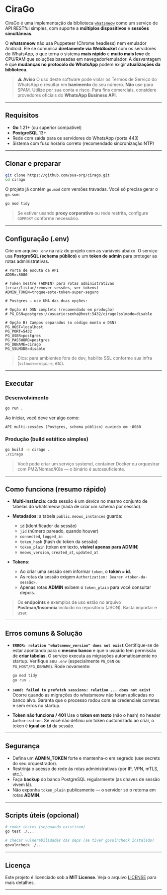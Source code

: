 
# CiraGo

CiraGo é uma implementação da biblioteca [`whatsmeow`](https://github.com/tulir/whatsmeow) como um serviço de API RESTful simples, com suporte a **múltiplos dispositivos** e **sessões simultâneas**.

O **whatsmeow** não usa Puppeteer (Chrome headless) nem emulador Android. Ele se comunica **diretamente via WebSocket** com os servidores do WhatsApp, o que torna o sistema **mais rápido** e **muito mais leve** de CPU/RAM que soluções baseadas em navegador/emulador.
A desvantagem é que **mudanças no protocolo do WhatsApp** podem exigir **atualizações da biblioteca**.

> ⚠️ **Aviso**
> O uso deste software pode violar os Termos de Serviço do WhatsApp e resultar em **banimento** do seu número. **Não** use para SPAM. Utilize por sua conta e risco. Para fins comerciais, considere provedores oficiais do **WhatsApp Business API**.

---

## Requisitos

* **Go** 1.21+ (ou superior compatível)
* **PostgreSQL** 13+
* Rede com saída para os servidores do WhatsApp (porta 443)
* Sistema com fuso horário correto (recomendado sincronização NTP)

---

## Clonar e preparar

```bash
git clone https://github.com/sua-org/cirago.git
cd cirago
```

O projeto já contém `go.mod` com versões travadas. Você só precisa gerar o `go.sum`:

```bash
go mod tidy
```

> Se estiver usando **proxy corporativo** ou rede restrita, configure `GOPROXY` conforme necessário.

---

## Configuração (.env)

Crie um arquivo `.env` na raiz do projeto com as variáveis abaixo.
O serviço usa **PostgreSQL (schema público)** e um **token de admin** para proteger as rotas administrativas.

```dotenv
# Porta de escuta da API
ADDR=:8080

# Token mestre (ADMIN) para rotas administrativas (criar/listar/remover sessões, ver tokens)
ADMIN_TOKEN=troque-este-token-super-seguro

# Postgres — use UMA das duas opções:

# Opção A) DSN completo (recomendado em produção)
# PG_DSN=postgres://usuario:senha@host:5432/cirago?sslmode=disable

# Opção B) Campos separados (o código monta o DSN)
PG_HOST=localhost
PG_PORT=5432
PG_USER=postgres
PG_PASSWORD=postgres
PG_DBNAME=cirago
PG_SSLMODE=disable
```

> Dica: para ambientes fora de dev, habilite SSL conforme sua infra (`sslmode=require`, etc).

---

## Executar

### Desenvolvimento

```bash
go run .
```

Ao iniciar, você deve ver algo como:

```
API multi-sessões (Postgres, schema público) ouvindo em :8080
```

### Produção (build estático simples)

```bash
go build -o cirago .
./cirago
```

> Você pode criar um serviço systemd, container Docker ou orquestrar com PM2/Nomad/K8s — o binário é autossuficiente.

---

## Como funciona (resumo rápido)

* **Multi-instância**: cada sessão é um *device* no mesmo conjunto de tabelas do whatsmeow (nada de criar um schema por sessão).
* **Metadados**: a tabela `public.meows_instances` guarda:

  * `id` (identificador da sessão)
  * `jid` (número pareado, quando houver)
  * `connected`, `logged_in`
  * `token_hash` (hash do token da sessão)
  * `token_plain` (token em texto, **visível apenas para ADMIN**)
  * `meows_version`, `created_at`, `updated_at`
* **Tokens**:

  * Ao criar uma sessão sem informar `token`, o **token = id**.
  * As rotas da sessão exigem `Authorization: Bearer <token-da-sessão>`.
  * Apenas rotas **ADMIN** exibem o `token_plain` para você consultar depois.

> Os **endpoints** e exemplos de uso estão no arquivo **Postman/Insomnia** incluído no repositório (JSON). Basta importar e usar.

---

## Erros comuns & Solução

* **`ERROR: relation "whatsmeow_version" does not exist`**
  Certifique-se de estar apontando para o **mesmo banco** e que o usuário tem permissão de **criar tabelas**. O serviço executa as migrações automaticamente no startup.
  Verifique seu `.env` (especialmente `PG_DSN` ou `PG_HOST/PG_DBNAME`).
  Rode novamente:

  ```bash
  go mod tidy
  go run .
  ```

* **`send: failed to prefetch sessions: relation ... does not exist`**
  Ocorre quando as migrações do whatsmeow não foram aplicadas no banco alvo.
  Garanta que o processo rodou com as credenciais corretas e sem erros no startup.

* **Token não funciona / 401**
  Use o **token em texto** (não o hash) no header `Authorization`.
  Se você não definiu um token customizado ao criar, o token é **igual ao `id`** da sessão.

---

## Segurança

* Defina um **ADMIN_TOKEN** forte e mantenha-o em segredo (use secrets do seu orquestrador).
* Restrinja o acesso de rede às rotas administrativas (por IP, VPN, mTLS, etc.).
* Faça **backup** do banco PostgreSQL regularmente (as chaves de sessão vivem lá).
* Não exponha `token_plain` publicamente — o servidor só o retorna em rotas **ADMIN**.

---

## Scripts úteis (opcional)

```bash
# rodar testes (se/quando existirem)
go test ./...

# checar vulnerabilidades das deps (se tiver govulncheck instalado)
govulncheck ./...
```

---

## Licença

Este projeto é licenciado sob a **MIT License**. Veja o arquivo [LICENSE](./LICENSE) para mais detalhes.

---
